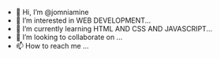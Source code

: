 - 👋 Hi, I’m @jomniamine
- 👀 I’m interested in WEB DEVELOPMENT...
- 🌱 I’m currently learning HTML AND CSS AND JAVASCRIPT...
- 💞️ I’m looking to collaborate on ...
- 📫 How to reach me ...

<!---
jomniamine/jomniamine is a ✨ special ✨ repository because its `README.md` (this file) appears on your GitHub profile.
You can click the Preview link to take a look at your changes.
--->
